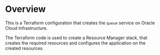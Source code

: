 # Overview 
This is a Terraform configuration that creates the `queue` service on Oracle Cloud Infrastructure. 

The Terraform code is used to create a Resource Manager stack, that creates the required resources and configures the application on the created resources.